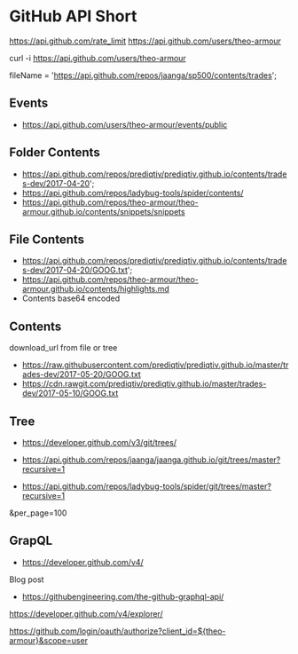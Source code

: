 


# GitHub API Short

https://api.github.com/rate_limit
https://api.github.com/users/theo-armour

curl -i https://api.github.com/users/theo-armour

fileName = 'https://api.github.com/repos/jaanga/sp500/contents/trades';


## Events

* https://api.github.com/users/theo-armour/events/public


## Folder Contents

* https://api.github.com/repos/prediqtiv/prediqtiv.github.io/contents/trades-dev/2017-04-20';
* https://api.github.com/repos/ladybug-tools/spider/contents/
* https://api.github.com/repos/theo-armour/theo-armour.github.io/contents/snippets/snippets


## File Contents

* https://api.github.com/repos/prediqtiv/prediqtiv.github.io/contents/trades-dev/2017-04-20/GOOG.txt';
* https://api.github.com/repos/theo-armour/theo-armour.github.io/contents/highlights.md
* Contents base64 encoded


## Contents

download_url from file or tree
* https://raw.githubusercontent.com/prediqtiv/prediqtiv.github.io/master/trades-dev/2017-05-20/GOOG.txt
* https://cdn.rawgit.com/prediqtiv/prediqtiv.github.io/master/trades-dev/2017-05-10/GOOG.txt



## Tree

* https://developer.github.com/v3/git/trees/

* https://api.github.com/repos/jaanga/jaanga.github.io/git/trees/master?recursive=1
* https://api.github.com/repos/ladybug-tools/spider/git/trees/master?recursive=1

&per_page=100


## GrapQL

* https://developer.github.com/v4/

Blog post
* https://githubengineering.com/the-github-graphql-api/


https://developer.github.com/v4/explorer/


https://github.com/login/oauth/authorize?client_id=${theo-armour}&scope=user